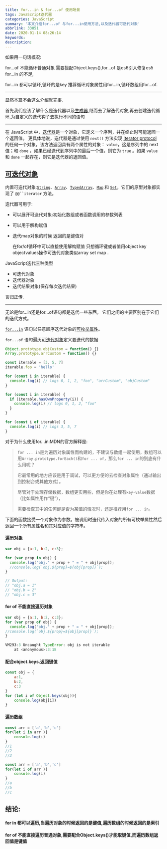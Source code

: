 ```yaml
---
title: for...in & for...of 使用场景
tags: JavaScript迭代器
categories: JavaScript
summary: '本文介绍for...of 与for...in使用方法,以及迭代器可迭代对象'
abbrlink: 33851
date: 2020-01-14 08:26:14
keywords:
description:
---
```


如果用一句话概况:

for…of 不能循环普通对象 需要搭配Object.keys(),for…of 是es6引入修复es5 for…in 的不足,

for…in 都可以循环,循环的是key 推荐循环对象属性用for…in,循环数组用for…of.

------

显然本篇不会这么介绍就完事.

首先我们应该了解什么是迭代器以及[生成器](https://developer.mozilla.org/zh-CN/docs/Web/JavaScript/Guide/Iterators_and_Generators),继而去了解迭代对象,再去创建迭代循环,为自定义的迭代钩子去执行不同的语句

------

在 JavaScript 中，[迭代器](https://developer.mozilla.org/zh-CN/docs/Web/JavaScript/Guide/Iterators_and_Generators)是一个对象，它定义一个序列，并在终止时可能返回一个返回值。 更具体地说，迭代器是通过使用 `next()` 方法实现 [Iterator protocol](https://developer.mozilla.org/en-US/docs/Web/JavaScript/Reference/Iteration_protocols#The_iterator_protocol) 的任何一个对象，该方法返回具有两个属性的对象： `value`，这是序列中的 next 值；和 `done` ，如果已经迭代到序列中的最后一个值，则它为 `true` 。如果 `value` 和 `done` 一起存在，则它是迭代器的返回值。

## [可迭代对象](https://developer.mozilla.org/zh-CN/docs/Web/JavaScript/Reference/Iteration_protocols#%E5%86%85%E7%BD%AE%E5%8F%AF%E8%BF%AD%E4%BB%A3%E5%AF%B9%E8%B1%A1)

内置可迭代对象:[`String`](https://developer.mozilla.org/zh-CN/docs/Web/JavaScript/Reference/Global_Objects/String)、[`Array`](https://developer.mozilla.org/zh-CN/docs/Web/JavaScript/Reference/Global_Objects/Array)、[`TypedArray`](https://developer.mozilla.org/zh-CN/docs/Web/JavaScript/Reference/Global_Objects/TypedArray)、[`Map`](https://developer.mozilla.org/zh-CN/docs/Web/JavaScript/Reference/Global_Objects/Map) 和 [`Set`](https://developer.mozilla.org/zh-CN/docs/Web/JavaScript/Reference/Global_Objects/Set)，它们的原型对象都实现了 `@@``iterator` 方法。

迭代器可用于:

- 可以展开可迭代对象:初始化数组或者函数调用的参数列表

- 可以用于解构赋值

- 迭代map对象的时候 返回的是键值对

  在for/of循环中可以直接使用解构赋值
  只想循环键或者值用object key objectvalues操作可迭代对象类似array set map .

JavaScript迭代三种类型

- 可迭代对象
- 迭代器对象
- 迭代结果对象(保存每次迭代结果)

言归正传.

------

无论是for...in还是for...of语句都是迭代一些东西。 它们之间的主要区别在于它们的迭代方式。

[`for...in`](https://developer.mozilla.org/zh-CN/docs/Web/JavaScript/Reference/Statements/for...in) 语句以任意顺序迭代对象的[可枚举属性](https://developer.mozilla.org/zh-CN/docs/Web/JavaScript/Enumerability_and_ownership_of_properties)。

`for...of` 语句遍历[可迭代对象](https://developer.mozilla.org/zh-CN/docs/Web/JavaScript/Guide/Iterators_and_Generators#iterables)定义要迭代的数据



```js
Object.prototype.objCustom = function() {}
Array.prototype.arrCustom = function() {}

const iterable = [3, 5, 7]
iterable.foo = 'hello'

for (const i in iterable) {
  console.log(i) // logs 0, 1, 2, "foo", "arrCustom", "objCustom"
}

for (const i in iterable) {
  if (iterable.hasOwnProperty(i)) {
    console.log(i) // logs 0, 1, 2, "foo"
  }
}

for (const i of iterable) {
  console.log(i) // logs 3, 5, 7
}
```

对于为什么使用for…in:MDN的官方解释是:

> `for ... in`是为遍历对象属性而构建的，不建议与数组一起使用，数组可以用`Array.prototype.forEach()`和`for ... of`，那么`for ... in`的到底有什么用呢？
>
> 它最常用的地方应该是用于调试，可以更方便的去检查对象属性（通过输出到控制台或其他方式）。
>
> 尽管对于处理存储数据，数组更实用些，但是你在处理有`key-value`数据（比如属性用作“键”），
>
> 需要检查其中的任何键是否为某值的情况时，还是推荐用`for ... in`。

下面的函数接受一个对象作为参数。被调用时迭代传入对象的所有可枚举属性然后返回一个所有属性名和其对应值的字符串。

#### 遍历对象



```javascript
var obj = {a:1, b:2, c:3};

for (var prop in obj) {
  console.log("obj." + prop + " = " + obj[prop]);
  //console.log(`obj.${prop}=${obj[prop]}`);
}

// Output:
// "obj.a = 1"
// "obj.b = 2"
// "obj.c = 3"
```

#### for of 不能直接遍历对象

```javascript
var obj = {a:1, b:2, c:3};
for (var prop of obj) {
  console.log("obj." + prop + " = " + obj[prop]);
//console.log(`obj.${prop}=${obj[prop]}`);
}

VM293:3 Uncaught TypeError: obj is not iterable
    at <anonymous>:3:18
```

#### 配合object.keys.返回键值



```javascript
const obj = {
    a:1,
    b:2,
    c:3
}
for (let i of Object.keys(obj)){
    console.log(obj[i])
}
```

#### 遍历数组

```javascript
const arr = ['a','b','c']
for(let i in arr ){
    console.log(i)
}
//1
//2
//3
```



```javascript
const arr = ['a','b','c']
for(let i of arr ){
    console.log(i)
}
//a
//b
//c
```

## 结论:

#### for in 都可以遍历,当遍历对象的时候返回的是键值,遍历数组的时候返回的是索引

#### for of 不能直接遍历普通对象,需要配合Object.keys()才能取键值,而遍历数组返回值是键值